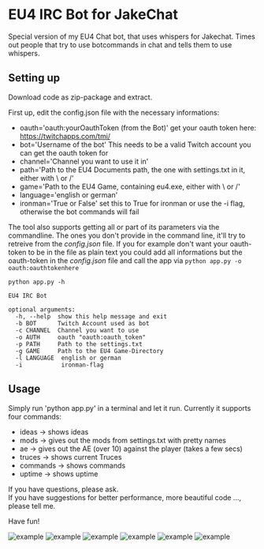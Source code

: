 # EU4 IRC Bot for JakeChat

Special version of my EU4 Chat bot, that uses whispers for Jakechat.
Times out people that try to use botcommands in chat and tells them to use whispers. 

## Setting up

Download code as zip-package and extract.

First up, edit the config.json file with the necessary informations:
* oauth='oauth:yourOauthToken (from the Bot)' get your oauth token here: https://twitchapps.com/tmi/
* bot='Username of the bot' This needs to be a valid Twitch account you can get the oauth token for
* channel='Channel you want to use it in'
* path='Path to the EU4 Documents path, the one with settings.txt in it, either with \\ or /'
* game='Path to the EU4 Game, containing eu4.exe, either with \\ or /'
* language='english or german'
* ironman='True or False' set this to True for ironman or use the -i flag, otherwise the bot commands will fail

The tool also supports getting all or part of its parameters via the commandline. The ones you don't provide in the command line, it'll try to retreive from the *config.json* file. If you for example don't want your oauth-token to be in the file as plain text you could add all informations but the oauth-token in the *config.json* file and call the app via `python app.py -o oauth:oauthtokenhere`

`python app.py -h`

```
EU4 IRC Bot

optional arguments:
  -h, --help  show this help message and exit
  -b BOT      Twitch Account used as bot
  -c CHANNEL  Channel you want to use
  -o AUTH     oauth "oauth:oauth_token"
  -p PATH     Path to the settings.txt
  -g GAME     Path to the EU4 Game-Directory
  -l LANGUAGE  english or german
  -i           ironman-flag

```


## Usage

Simply run 'python app.py' in a terminal and let it run. Currently it supports four commands:

* ideas -> shows ideas
* mods -> gives out the mods from settings.txt with pretty names
* ae -> gives out the AE (over 10) against the player (takes a few secs)
* truces -> shows current Truces
* commands -> shows commands
* uptime -> shows uptime

If you have questions, please ask.   
If you have suggestions for better performance, more beautiful code ..., please tell me.

Have fun!

![example](https://github.com/metzbernhard/eu4bot/blob/ddrjake/iae.png)
![example](https://github.com/metzbernhard/eu4bot/blob/ddrjake/icommands.png)
![example](https://github.com/metzbernhard/eu4bot/blob/ddrjake/iideas.png)
![example](https://github.com/metzbernhard/eu4bot/blob/ddrjake/imods.png)
![example](https://github.com/metzbernhard/eu4bot/blob/ddrjake/itruces.png)
![example](https://github.com/metzbernhard/eu4bot/blob/ddrjake/iuptime.png)
